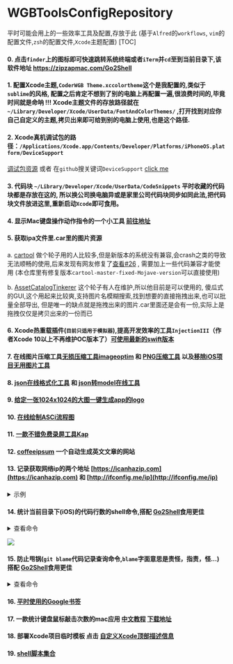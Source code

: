 # WGBToolsConfigRepository
平时可能会用上的一些效率工具及配置,存放于此 
(基于`Alfred`的`workflows`, `vim`的配置文件,`zsh`的配置文件,`Xcode`主题配置)
[TOC]

#### 0. 点击`finder`上的图标即可快速跳转系统终端或者`iTerm`并`cd`至到当前目录下,该软件地址 https://zipzapmac.com/Go2Shell

#### 1. 配置Xcode主题,`CoderWGB Theme.xccolortheme`这个是我配置的,类似于`sublime`的风格, 配置之后肯定不想到了别的电脑上再配置一遍,很浪费时间的,毕竟时间就是命呐 !!!  Xcode主题文件的存放路径就在`~/Library/Developer/Xcode/UserData/FontAndColorThemes/` ,打开找到对应你自己自定义的主题,拷贝出来即可给到别的电脑上使用,也是这个路径. 

#### 2. Xcode真机调试包的路径：`/Applications/Xcode.app/Contents/Developer/Platforms/iPhoneOS.platform/DeviceSupport` 
   [调试包资源](https://github.com/iGhibli/iOS-DeviceSupport) 或者 在`github`搜关键词`DeviceSupport` 
   [click me](https://github.com/search?utf8=%E2%9C%93&q=DeviceSupport&ref=simplesearch)

#### 3. 代码块 `~/Library/Developer/Xcode/UserData/CodeSnippets` 平时收藏的代码块都是存放在这的, 所以换公司换电脑异或是家里公司代码块同步如同此法,把代码块文件放进这里,重新启动`Xcode`即可食用。

#### 4. 显示Mac键盘操作动作指令的一个小工具 [前往地址](https://github.com/keycastr/keycastr) 

#### 5. 获取ipa文件里.car里的图片资源

a.   [cartool](<https://github.com/steventroughtonsmith/cartool>)   做个轮子用的人比较多,但是新版本的系统没有兼容,会crash之类的导致无法顺畅的使用,后来发现有网友修复了[查看#26](<https://github.com/steventroughtonsmith/cartool/pull/26/commits/93c1cedd304bb4b4ad987bb1be10e453536b9300>) , 需要加上一些代码兼容才能使用 (本仓库里有修复版本`cartool-master-fixed-Mojave-version`可以直接使用)

b. [AssetCatalogTinkerer](<https://github.com/insidegui/AssetCatalogTinkerer>) 这个轮子有人在维护,所以他目前是可以使用的, 傻瓜式的GUI,这个用起来比较爽,支持图片名模糊搜索,找到想要的直接拖拽出来,也可以批量全部导出, 但是唯一的缺点就是拖拽出来的图片.car里面还是会有一份,实际上是拖拽仅仅是拷贝出来的一份而已

#### 6. Xcode热重载插件(`目前只适用于模拟器`),提高开发效率的工具`InjectionIII`（作者Xcode 10以上不再维护OC版本了）[可使用最新的swift版本](https://github.com/johnno1962/InjectionIII/releases)

#### 7. 在线图片压缩工具[无损压缩工具imageoptim](https://imageoptim.com/mac) 和 [PNG压缩工具](https://tinypng.com/) 以及[移除iOS项目无用图片工具](https://github.com/tinymind/LSUnusedResources)

#### 8. [json在线格式化工具](https://www.json.cn/) 和 [json转model在线工具](http://modelend.com/)

#### 9. [给定一张1024x1024的大图一键生成app的logo](https://icon.wuruihong.com)

#### 10. [在线绘制ASCi流程图](http://asciiflow.com/) 

#### 11. [一款不错免费录屏工具Kap](https://getkap.co/) 
#### 12. [coffeeipsum](http://coffeeipsum.com/) 一个自动生成英文文章的网站
#### 13. 记录获取网络ip的两个地址 [https://icanhazip.com](https://icanhazip.com) 和 [http://ifconfig.me/ip](http://ifconfig.me/ip) 

<details>
<summary>示例</summary>
  <pre style="background-color:black;color:white;"> <span style="color:red;" >objc</span> <br/> <span style="color:rgb(220,132,251);">NSURL</span> *ipURL = [<span style="color:rgb(220,132,251);">NSURL URLWithString</span>:@"<span style="color:rgb(237,223,137);">http://ifconfig.me/ip</span>"];
    <span style="color:rgb(220,132,251);">NSString</span> *IPStr = [<span style="color:rgb(220,132,251);">NSString stringWithContentsOfURL</span>:ipURL <span style="color:rgb(220,132,251);">encoding</span>:<span style="color:rgb(220,132,251);">NSUTF8StringEncoding error</span>:nil]; 
</pre>
</details>

#### 14. 统计当前目录下(iOS)的代码行数的shell命令,搭配 [Go2Shell](https://zipzapmac.com/Go2Shell)食用更佳

<details>
<summary>查看命令</summary>
  <pre style="background-color:black;color:white;"> <br/> <span style="color:rgb(28, 232, 132);"> find</span> . <span style="color:rgb(201,196,46);">"("</span> -name <span style="color:rgb(201,196,46);">"*.h"</span> -or -name <span style="color:rgb(201,196,46);">"*.mm"</span> -or -name <span style="color:rgb(201,196,46);">"*.m"</span> -or -name <span style="color:rgb(201,196,46);">"*.swift"</span> <span style="color:rgb(201,196,46);">")"</span> -print | <span style="color:rgb(28, 232, 132);">xargs</span> wc -l <br/>
</pre>
</details>

![](/Users/mac/Desktop/LocalLibs/WGBToolsConfigRepository/code_total.png)

#### 15. 防止甩锅(**`git blame`代码记录查询命令,`blame`字面意思是责怪，指责，怪...**) 搭配 [Go2Shell](https://zipzapmac.com/Go2Shell)食用更佳

<details>
<summary>查看命令</summary>
<pre style="background-color:black;color:white;">
  <br/>
  git blame -L 22,30 Example.m <span style="color:rgb(28, 232, 132);"> # 替换具体的代码行数和文件名即可</span>
  <br/>
</pre>
</details>



#### 16. [ 平时使用的Google书签 ](./Google书签/README.md)

#### 17. 一款统计键盘鼠标敲击次数的mac应用 [中文教程](https://zhuanlan.zhihu.com/p/21787949)  [下载地址](https://github.com/KonsomeJona/OctoMouse/releases) 

#### 18. 部署Xcode项目临时模板 点击 [自定义Xcode顶部描述信息](./自定义Xcode顶部描述信息/README.md)

#### 19. [shell脚本集合](./shell)